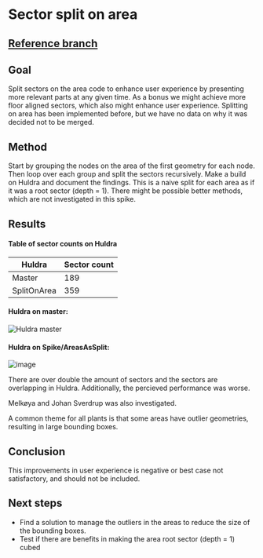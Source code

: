 # Sector split on area

## [Reference branch](https://github.com/equinor/rvmsharp/tree/Spike/AreasAsSector)

## Goal

Split sectors on the area code to enhance user experience by presenting more relevant parts at any given time. As a bonus we might achieve more floor aligned sectors, which also might enhance user experience. Splitting on area has been implemented before, but we have no data on why it was decided not to be merged.

## Method

Start by grouping the nodes on the area of the first geometry for each node. Then loop over each group and split the sectors recursively. Make a build on Huldra and document the findings. This is a naive split for each area as if it was a root sector (depth = 1). There might be possible better methods, which are not investigated in this spike.

## Results
#### Table of sector counts on Huldra
| Huldra        | Sector count |
| -----------   | ------------ |
| Master        | 189          |
| SplitOnArea   | 359          |



#### Huldra on master:
![Huldra master](https://github.com/equinor/rvmsharp/assets/141636529/07edffa5-1fd1-4a18-b2e0-af92d1d266b4)


#### Huldra on Spike/AreasAsSplit:
![image](https://github.com/equinor/rvmsharp/assets/141636529/7a93bc14-1396-41a9-8da4-a0216a1a9cb9)


There are over double the amount of sectors and the sectors are overlapping in Huldra. Additionally, the percieved performance was worse.

Melkøya and Johan Sverdrup was also investigated.

A common theme for all plants is that some areas have outlier geometries, resulting in large bounding boxes. 

## Conclusion

This improvements in user experience is negative or best case not satisfactory, and should not be included.

## Next steps

- Find a solution to manage the outliers in the areas to reduce the size of the bounding boxes.
- Test if there are benefits in making the area root sector (depth = 1) cubed

